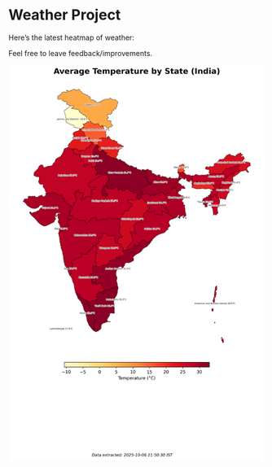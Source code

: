 # Weather Project

Here’s the latest heatmap of weather:

Feel free to leave feedback/improvements.

![India Heatmap](docs/assets/india_heatmap.png?v=E35FB0)
